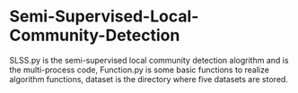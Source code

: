 # Semi-Supervised-Local-Community-Detection
SLSS.py is  the semi-supervised local community detection alogrithm and is the multi-process code, Function.py is some basic functions to realize algorithm functions, dataset is the directory where five datasets are stored.
